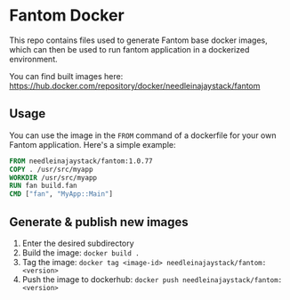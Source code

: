 # Fantom Docker

This repo contains files used to generate Fantom base docker images, which can then be used to run
fantom application in a dockerized environment.

You can find built images here: https://hub.docker.com/repository/docker/needleinajaystack/fantom

## Usage

You can use the image in the `FROM` command of a dockerfile for your own Fantom application.
Here's a simple example:

```dockerfile
FROM needleinajaystack/fantom:1.0.77
COPY . /usr/src/myapp
WORKDIR /usr/src/myapp
RUN fan build.fan
CMD ["fan", "MyApp::Main"]
```

## Generate & publish new images

1. Enter the desired subdirectory
2. Build the image: `docker build .`
3. Tag the image: `docker tag <image-id> needleinajaystack/fantom:<version>`
4. Push the image to dockerhub: `docker push needleinajaystack/fantom:<version>`